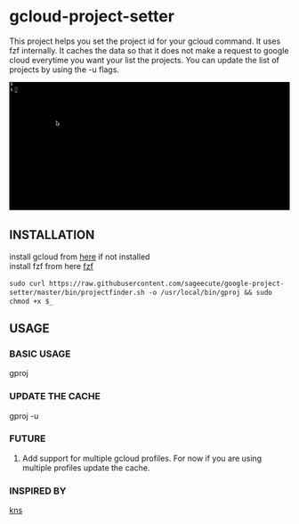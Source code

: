 # gcloud-project-setter

This project helps you set the project id for your gcloud command.
It uses fzf internally.
It caches the data so that it does not make a request to google cloud everytime you want your list the projects.
You can update the list of projects by using the -u flags.

![Demo](.github/gproj-recording.gif)

## INSTALLATION

install gcloud from [here](https://cloud.google.com/sdk/docs/quickstarts) if not installed  
install fzf from here [fzf](https://github.com/junegunn/fzf)

```
sudo curl https://raw.githubusercontent.com/sageecute/google-project-setter/master/bin/projectfinder.sh -o /usr/local/bin/gproj && sudo chmod +x $_
```

## USAGE

### BASIC USAGE
gproj

### UPDATE THE CACHE

gproj -u 

### FUTURE

1. Add support for multiple gcloud profiles. For now if you are using multiple profiles update the cache.

### INSPIRED BY

[kns](https://github.com/blendle/kns)
